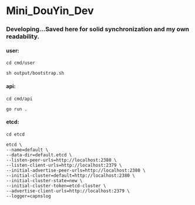 # Mini_DouYin_Dev
### Developing...Saved here for solid synchronization and my own readability.

#### user:
```shell
cd cmd/user
```
```shell
sh output/bootstrap.sh
```

#### api:
```shell
cd cmd/api
```
```shell
go run .
```

#### etcd:
```shell
cd etcd
```
```shell
etcd \
--name=default \
--data-dir=default.etcd \
--listen-peer-urls=http://localhost:2380 \
--listen-client-urls=http://localhost:2379 \
--initial-advertise-peer-urls=http://localhost:2380 \
--initial-cluster=default=http://localhost:2380 \
--initial-cluster-state=new \
--initial-cluster-token=etcd-cluster \
--advertise-client-urls=http://localhost:2379 \
--logger=capnslog
```

